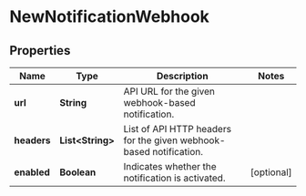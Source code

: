 

# NewNotificationWebhook

## Properties

Name | Type | Description | Notes
------------ | ------------- | ------------- | -------------
**url** | **String** | API URL for the given webhook-based notification. | 
**headers** | **List&lt;String&gt;** | List of API HTTP headers for the given webhook-based notification. | 
**enabled** | **Boolean** | Indicates whether the notification is activated. |  [optional]



